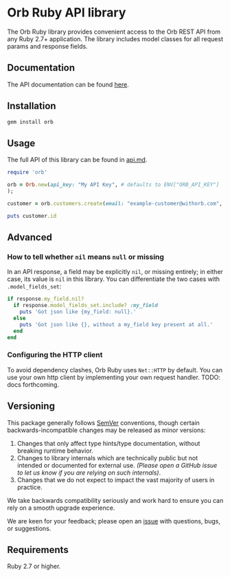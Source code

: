 # Orb Ruby API library

The Orb Ruby library provides convenient access to the Orb REST API from any Ruby 2.7+
application. The library includes model classes for all request params and response fields.

## Documentation

The API documentation can be found [here](https://www.withorb.com/https://docs.withorb.com/reference/api-reference).

## Installation

```sh
gem install orb
```

## Usage

The full API of this library can be found in [api.md](https://www.github.com/orbcorp/orb-ruby/blob/main/api.md).

```ruby
require 'orb'

orb = Orb.new(api_key: "My API Key", # defaults to ENV["ORB_API_KEY"]
);

customer = orb.customers.create(email: "example-customer@withorb.com", name: "My Customer");

puts customer.id
```

## Advanced

### How to tell whether `nil` means `null` or missing

In an API response, a field may be explicitly `nil`, or missing entirely; in either case, its value is `nil` in this library. You can differentiate the two cases with `.model_fields_set`:

```ruby
if response.my_field.nil?
  if response.model_fields_set.include? :my_field
    puts 'Got json like {my_field: null}.'
  else
    puts 'Got json like {}, without a my_field key present at all.'
  end
end
```

### Configuring the HTTP client

To avoid dependency clashes, Orb Ruby uses `Net::HTTP` by default. You can use your own http client by implementing your own request handler. TODO: docs forthcoming.

## Versioning

This package generally follows [SemVer](https://semver.org/spec/v2.0.0.html) conventions, though certain backwards-incompatible changes may be released as minor versions:

1. Changes that only affect type hints/type documentation, without breaking runtime behavior.
2. Changes to library internals which are technically public but not intended or documented for external use. _(Please open a GitHub issue to let us know if you are relying on such internals)_.
3. Changes that we do not expect to impact the vast majority of users in practice.

We take backwards compatibility seriously and work hard to ensure you can rely on a smooth upgrade experience.

We are keen for your feedback; please open an [issue](https://www.github.com/orbcorp/orb-ruby/issues) with questions, bugs, or suggestions.

## Requirements

Ruby 2.7 or higher.
